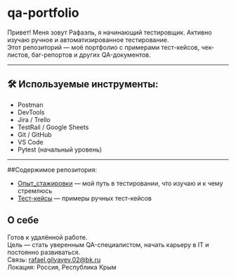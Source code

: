 # qa-portfolio
Привет! Меня зовут Рафаэль, я начинающий тестировщик. Активно изучаю ручное и автоматизированное тестирование.  
Этот репозиторий — моё портфолио с примерами тест-кейсов, чек-листов, баг-репортов и других QA-документов.

---

## 🛠 Используемые инструменты:

- Postman
- DevTools
- Jira / Trello
- TestRail / Google Sheets
- Git / GitHub
- VS Code
- Pytest (начальный уровень)

---

##Содержимое репозитория:
- [Опыт_стажировки](.Тест-Кейсы) — мой путь в тестировании, что изучаю и к чему стремлюсь  
- [Тест-кейсы](.README.md) — примеры ручных тест-кейсов
## О себе

 Готов к удалённой работе.  
 Цель — стать уверенным QA-специалистом, начать карьеру в IT и постоянно развиваться.  
 Связь: rafael.gilyayev.02@bk.ru  
 Локация: Россия, Республика Крым
